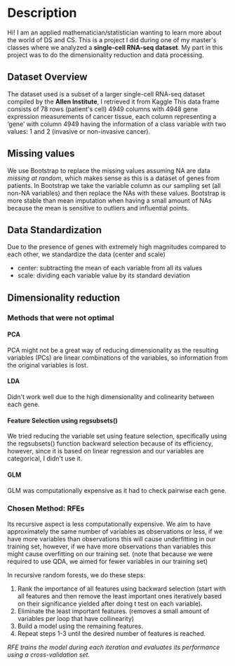 # Description
Hi! I am an applied mathematician/statistician wanting to learn more about the world of DS and CS.
This is a project I did during one of my master's classes where we analyzed a **single-cell RNA-seq dataset**.
My part in this project was to do the dimensionality reduction and data processing.

## Dataset Overview
The dataset used is a subset of a larger single-cell RNA-seq dataset compiled by the **Allen Institute**, I retrieved it from Kaggle
This data frame consists of 78 rows (patient's cell) 4949 columns with 4948 gene expression measurements of cancer tissue, each column representing a ‘gene’ with column 4949 having the information of a class variable with two values: 1 and 2 (invasive or non-invasive cancer).

## Missing values
We use Bootstrap to replace the missing values assuming NA are data *missing at random*, which makes sense as this is a dataset of genes from patients. 
In Bootstrap we take the variable column as our sampling set (all non-NA variables) and then replace the NAs with these values. 
Bootstrap is more stable than mean imputation when having a small amount of NAs because the mean is sensitive to outliers and influential points.

## Data Standardization
Due to the presence of genes with extremely high magnitudes compared to each other, we standardize the data (center and scale)
* center: subtracting the mean of each variable from all its values
* scale: dividing each variable value by its standard deviation

## Dimensionality reduction

### Methods that were not optimal
  
  #### PCA
  PCA might not be a great way of reducing dimensionality as the resulting variables (PCs) are linear combinations of the variables, so information from the original variables is lost.

  #### LDA
  Didn't work well due to the high dimensionality and colinearity between each gene.
  
  #### Feature Selection using regsubsets()
  We tried reducing the variable set using feature selection, specifically using the regsubsets() function backward selection because of its efficiency, however, since it is based on linear regression and our variables
  are categorical, I didn't use it.

  #### GLM
  GLM was computationally expensive as it had to check pairwise each gene.

### Chosen Method: RFEs
Its recursive aspect is less computationally expensive.
We aim to have approximately the same number of variables as observations or less, if we have more variables than observations this will cause underfitting in our training set, however, if we have more observations than variables this might cause overfitting on our training set. (note that because we were required to use QDA, we aimed for fewer variables in our training set)

In recursive random forests, we do these steps:

1. Rank the importance of all features using backward selection (start with all features and then remove the least important ones iteratively based on their significance yielded after doing t test on each variable).
2. Eliminate the least important features. (removes a small amount of variables per loop that have collinearity)
3. Build a model using the remaining features.
4. Repeat steps 1-3 until the desired number of features is reached.

*RFE trains the model during each iteration and evaluates its performance using a cross-validation set.*




